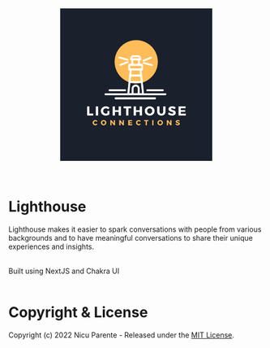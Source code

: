 &nbsp;
<p align="center">
    <img src="./public/Lighthouse-Connections-Logo.png" alt="Lighthouse Logo" width="300px">
</p>
&nbsp;

# Lighthouse 
Lighthouse makes it easier to spark conversations with people from various backgrounds and to have meaningful conversations to share their unique experiences and insights. 

<br/>
Built using NextJS and Chakra UI
<br/>


<br/> 

# Copyright & License
Copyright (c) 2022 Nicu Parente - Released under the [MIT License](./LICENSE).

